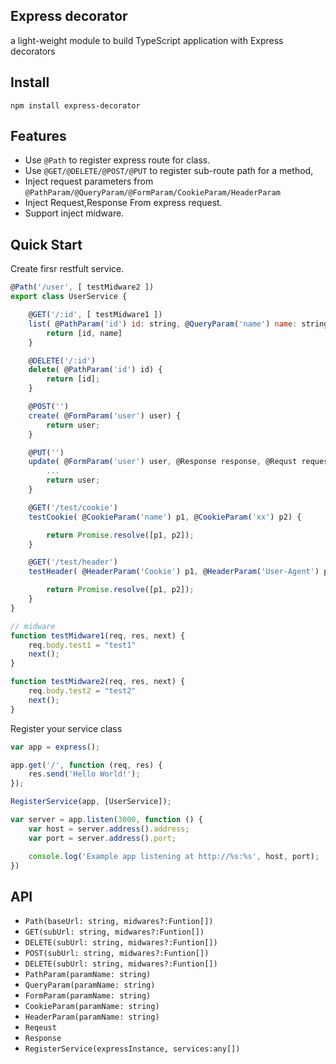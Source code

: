 ## Express decorator
a light-weight module to build TypeScript application with Express decorators


## Install
```
npm install express-decorator
```

## Features
- Use `@Path` to register express route for class.
- Use `@GET/@DELETE/@POST/@PUT` to register sub-route path for a method,
- Inject request parameters from `@PathParam/@QueryParam/@FormParam/CookieParam/HeaderParam`
- Inject Request,Response From express request.
- Support inject midware.

## Quick Start

Create firsr restfult service.
```javascript
@Path('/user', [ testMidware2 ])
export class UserService {

    @GET('/:id', [ testMidware1 ])
    list( @PathParam('id') id: string, @QueryParam('name') name: string) {
        return [id, name]
    }

    @DELETE('/:id')
    delete( @PathParam('id') id) {
        return [id];
    }

    @POST('')
    create( @FormParam('user') user) {
        return user;
    }

    @PUT('')
    update( @FormParam('user') user, @Response response, @Requst request) {
        ...
        return user;
    }

    @GET('/test/cookie')
    testCookie( @CookieParam('name') p1, @CookieParam('xx') p2) {

        return Promise.resolve([p1, p2]);
    }

    @GET('/test/header')
    testHeader( @HeaderParam('Cookie') p1, @HeaderParam('User-Agent') p2) {

        return Promise.resolve([p1, p2]);
    }
} 

// midware
function testMidware1(req, res, next) {
    req.body.test1 = "test1"
    next();
}

function testMidware2(req, res, next) {
    req.body.test2 = "test2"
    next();
}
```

Register your service class
```javascript
var app = express();

app.get('/', function (req, res) {
    res.send('Hello World!');
});

RegisterService(app, [UserService]);

var server = app.listen(3000, function () {
    var host = server.address().address;
    var port = server.address().port;

    console.log('Example app listening at http://%s:%s', host, port);
})

```

## API
- `Path(baseUrl: string, midwares?:Funtion[])`
- `GET(subUrl: string, midwares?:Funtion[])`
- `DELETE(subUrl: string, midwares?:Funtion[])`
- `POST(subUrl: string, midwares?:Funtion[])`
- `DELETE(subUrl: string, midwares?:Funtion[])`
- `PathParam(paramName: string)`
- `QueryParam(paramName: string)`
- `FormParam(paramName: string)`
- `CookieParam(paramName: string)`
- `HeaderParam(paramName: string)`
- `Reqeust`
- `Response`
- `RegisterService(expressInstance, services:any[])`
